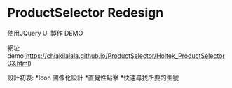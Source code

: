 # ProductSelector  Redesign
使用JQuery UI 製作 DEMO


網址demo(https://chiakilalala.github.io/ProductSelector/Holtek_ProductSelector03.html)

設計初衷:
*Icon 圖像化設計
*直覺性點擊
*快速尋找所要的型號


